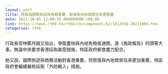 ```yaml
---
layout: post
title: 特首指國際旅遊與商務重要　恢復與內地商貿往來更重要
date: 2021-10-05 12:09:55.000000000 +08:00
link: https://news.rthk.hk/rthk/ch/component/k2/1613550-20211005.htm
categories: rthk
---
```


行政長官林鄭月娥又指出，爭取盡快與內地免檢疫通關，是《施政報告》的頭等大事，無論中央要求香港採取甚麼措施，特區政府都會盡力配合。

她又說，國際旅遊與商務活動對香港重要，但恢復與內地商貿往來更加重要，特區政府會繼續嚴格採取「外防輸入」措施。
